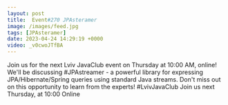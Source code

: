 ```yaml
---
layout: post
title:  Event#270 JPAsteramer
image: /images/feed.jpg
tags: [JPAsteramer]
date: 2023-04-24 14:29:19 +0000
video: _v0cwoJTfBA
---
```


Join us for the next Lviv JavaClub event on Thursday at 10:00 AM, online! We'll be discussing #JPAstreamer - a powerful library for expressing JPA/Hibernate/Spring queries using standard Java streams. Don't miss out on this opportunity to learn from the experts! #LvivJavaClub
Join us next Thursday, at 10:00 Online
